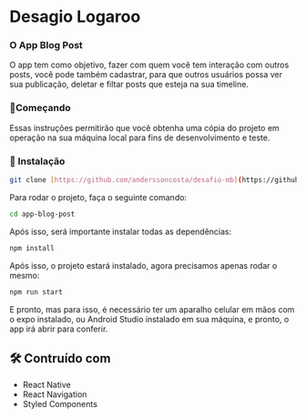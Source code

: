 # Desagio Logaroo
### O App Blog Post 

O app tem como objetivo, fazer com quem você tem interação com outros posts, você pode também cadastrar, para que outros usuários possa ver sua publicação, deletar e filtar posts que esteja na sua timeline.  

### 🚀Começando 

Essas instruções permitirão que você obtenha uma cópia do projeto em operação na sua máquina local para fins de desenvolvimento e teste.

### 🔧 Instalação

```bash
git clone [https://github.com/anderssoncosta/desafio-mb](https://github.com/anderssoncosta/desafio-logaroo-dev.git)
````
Para rodar o projeto, faça o seguinte comando:
```bash
cd app-blog-post
````

Após isso, será importante instalar todas as dependências:
```bash
npm install
````

Após isso, o projeto estará instalado, agora precisamos apenas rodar o mesmo:
```bash
npm run start
````

E pronto, mas para isso, é necessário ter um aparalho celular em mãos com o expo instalado, ou Android Studio instalado em sua máquina, e pronto, o app irá abrir para conferir. 



## 🛠️ Contruído com
- React Native
- React Navigation
- Styled Components 
